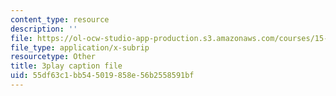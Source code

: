 ```yaml
---
content_type: resource
description: ''
file: https://ol-ocw-studio-app-production.s3.amazonaws.com/courses/15-071-the-analytics-edge-spring-2017/55df63c1bb545019858e56b2558591bf_EGDQfE7MREw.vtt
file_type: application/x-subrip
resourcetype: Other
title: 3play caption file
uid: 55df63c1-bb54-5019-858e-56b2558591bf
---
```

